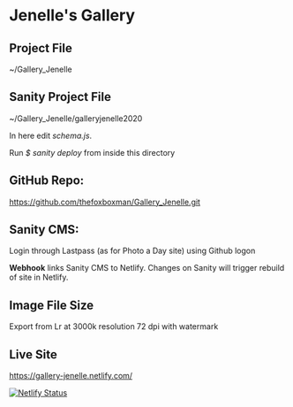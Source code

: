 # Jenelle's Gallery

## Project File
~/Gallery_Jenelle

## Sanity Project File

~/Gallery_Jenelle/galleryjenelle2020

In here edit *schema.js*.

Run *$ sanity deploy* from inside this directory

## GitHub Repo:

https://github.com/thefoxboxman/Gallery_Jenelle.git

## Sanity CMS:

Login through Lastpass (as for Photo a Day site) using Github logon

**Webhook** links Sanity CMS to Netlify. Changes on Sanity will trigger rebuild of site in Netlify.

## Image File Size

Export from Lr at 3000k resolution 72 dpi with watermark

## Live Site

https://gallery-jenelle.netlify.com/







[![Netlify Status](https://api.netlify.com/api/v1/badges/9d99607c-9072-472b-b2da-48ae4c8ace4b/deploy-status)](https://app.netlify.com/sites/gallery-jenelle/deploys)
